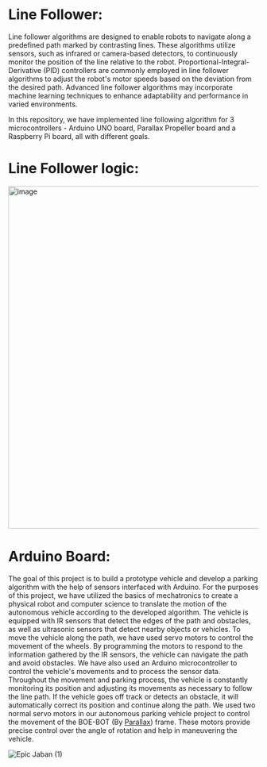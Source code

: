 # Line Follower:
Line follower algorithms are designed to enable robots to navigate along a predefined path marked by contrasting lines. These algorithms utilize sensors, such as infrared or camera-based detectors, to continuously monitor the position of the line relative to the robot. Proportional-Integral-Derivative (PID) controllers are commonly employed in line follower algorithms to adjust the robot's motor speeds based on the deviation from the desired path. Advanced line follower algorithms may incorporate machine learning techniques to enhance adaptability and performance in varied environments.

In this repository, we have implemented line following algorithm for 3 microcontrollers - Arduino UNO board, Parallax Propeller board and a Raspberry Pi board, all with different goals.

# Line Follower logic:
<img width="690" alt="image" src="https://github.com/Sooryan98/LineTracker/assets/83397160/19eb6de1-3b4c-41e9-b0ca-c15b61bf87c2">

# Arduino Board:
The goal of this project is to build a prototype vehicle and develop a parking algorithm with the help of sensors interfaced with Arduino. For the purposes of this project, we have utilized the basics of mechatronics to create a physical robot and computer science to translate the motion of the autonomous vehicle according to the developed algorithm. The vehicle is equipped with IR sensors that detect the edges of the path and obstacles, as well as ultrasonic sensors that detect nearby objects or vehicles. To move the vehicle along the path, we have used servo motors to control the movement of the wheels. By programming the motors to respond to the information gathered by the IR sensors, the vehicle can navigate the path and avoid obstacles. We have also used an Arduino microcontroller to control the vehicle's movements and to process the sensor data. Throughout the movement and parking process, the vehicle is constantly monitoring its position and adjusting its movements as necessary to follow the line path. If the vehicle goes off track or detects an obstacle, it will automatically correct its position and continue along the path. We used two normal servo motors in our autonomous parking vehicle project to control the movement of the BOE-BOT (By [Parallax](https://www.parallax.com/product/boe-bot-robot-kit-usb/)) frame. These motors provide precise control over the angle of rotation and help in maneuvering the vehicle. 

![Epic Jaban (1)](https://github.com/Sooryan98/LineTracker/assets/83397160/bc08b413-cdcd-4f7b-84b4-e4aab46f4af2)
